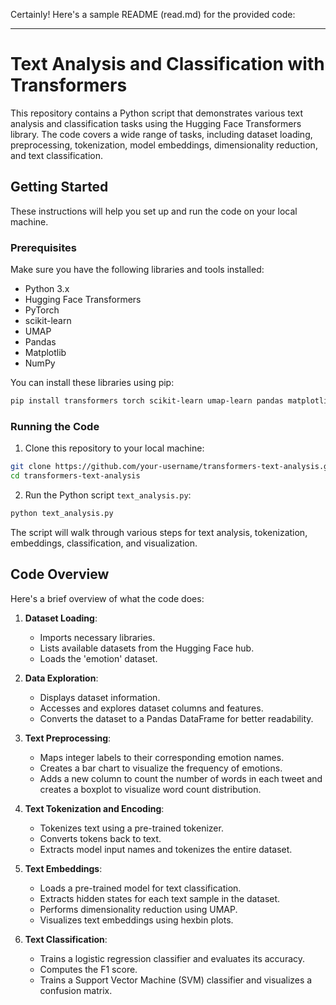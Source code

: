 Certainly! Here's a sample README (read.md) for the provided code:

---

# Text Analysis and Classification with Transformers

This repository contains a Python script that demonstrates various text analysis and classification tasks using the Hugging Face Transformers library. The code covers a wide range of tasks, including dataset loading, preprocessing, tokenization, model embeddings, dimensionality reduction, and text classification.

## Getting Started

These instructions will help you set up and run the code on your local machine.

### Prerequisites

Make sure you have the following libraries and tools installed:

- Python 3.x
- Hugging Face Transformers
- PyTorch
- scikit-learn
- UMAP
- Pandas
- Matplotlib
- NumPy

You can install these libraries using pip:

```bash
pip install transformers torch scikit-learn umap-learn pandas matplotlib numpy
```

### Running the Code

1. Clone this repository to your local machine:

```bash
git clone https://github.com/your-username/transformers-text-analysis.git
cd transformers-text-analysis
```

2. Run the Python script `text_analysis.py`:

```bash
python text_analysis.py
```

The script will walk through various steps for text analysis, tokenization, embeddings, classification, and visualization.

## Code Overview

Here's a brief overview of what the code does:

1. **Dataset Loading**:
   - Imports necessary libraries.
   - Lists available datasets from the Hugging Face hub.
   - Loads the 'emotion' dataset.

2. **Data Exploration**:
   - Displays dataset information.
   - Accesses and explores dataset columns and features.
   - Converts the dataset to a Pandas DataFrame for better readability.

3. **Text Preprocessing**:
   - Maps integer labels to their corresponding emotion names.
   - Creates a bar chart to visualize the frequency of emotions.
   - Adds a new column to count the number of words in each tweet and creates a boxplot to visualize word count distribution.

4. **Text Tokenization and Encoding**:
   - Tokenizes text using a pre-trained tokenizer.
   - Converts tokens back to text.
   - Extracts model input names and tokenizes the entire dataset.

5. **Text Embeddings**:
   - Loads a pre-trained model for text classification.
   - Extracts hidden states for each text sample in the dataset.
   - Performs dimensionality reduction using UMAP.
   - Visualizes text embeddings using hexbin plots.

6. **Text Classification**:
   - Trains a logistic regression classifier and evaluates its accuracy.
   - Computes the F1 score.
   - Trains a Support Vector Machine (SVM) classifier and visualizes a confusion matrix.
